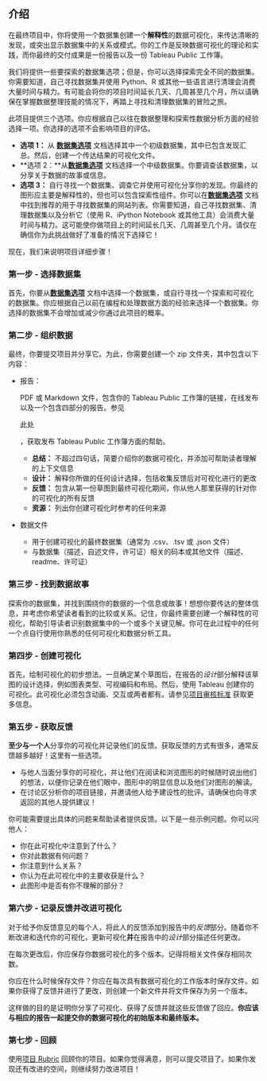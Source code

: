 ## 介绍

在最终项目中，你将使用一个数据集创建一个**解释性**的数据可视化，来传达清晰的发现，或突出显示数据集中的关系或模式。你的工作是反映数据可视化的理论和实践，而你最终的交付成果是一份报告以及一份 Tableau Public 工作簿。

我们将提供一些要探索的数据集选项；但是，你可以选择探索完全不同的数据集。你需要知道，自己寻找数据集并使用 Python、R 或其他一些语言进行清理会消费大量时间与精力。有可能会将你的项目时间延长几天、几周甚至几个月，所以请确保在掌握数据整理技能的情况下，再踏上寻找和清理数据集的冒险之旅。

此项目提供三个选项。你应根据自己以往在数据整理和探索性数据分析方面的经验选择一项。你选择的选项不会影响项目的评估。

- **选项 1：** 从 [**数据集选项**](https://github.com/udacity/new-dand-advanced-china/blob/master/Tableau%20%E5%8F%AF%E8%A7%86%E5%8C%96/%E5%88%9B%E5%BB%BA%E4%B8%80%E4%B8%AA%20Tableau%20%E5%8F%AF%E8%A7%86%E5%8C%96%E6%95%85%E4%BA%8B.md) 文档选择其中一个初级数据集，其中已包含发现汇总。然后，创建一个传达结果的可视化文件。
- **选项 2：**从[**数据集选项**](https://github.com/udacity/new-dand-advanced-china/blob/master/Tableau%20%E5%8F%AF%E8%A7%86%E5%8C%96/%E5%88%9B%E5%BB%BA%E4%B8%80%E4%B8%AA%20Tableau%20%E5%8F%AF%E8%A7%86%E5%8C%96%E6%95%85%E4%BA%8B.md) 文档选择一个中级数据集。你要调查该数据集，以分享关于数据的故事或信息。
- **选项 3：** 自行寻找一个数据集、调查它并使用可视化分享你的发现。你最终的图形应主要是解释性的，但也可以包含探索性组件。你可以在[**数据集选项**](https://github.com/udacity/new-dand-advanced-china/blob/master/Tableau%20%E5%8F%AF%E8%A7%86%E5%8C%96/%E5%88%9B%E5%BB%BA%E4%B8%80%E4%B8%AA%20Tableau%20%E5%8F%AF%E8%A7%86%E5%8C%96%E6%95%85%E4%BA%8B.md) 文档中找到推荐的用于寻找数据集的网站列表。你需要知道，自己寻找数据集、清理数据集以及分析它（使用 R、iPython Notebook 或其他工具）会消费大量时间与精力。这可能使你做项目上的时间延长几天、几周甚至几个月。请仅在确信你为此挑战做好了准备的情况下选择它！

现在，我们来说明项目详细步骤！

### 第一步 - 选择数据集

首先，你要从[**数据集选项**](https://github.com/udacity/new-dand-advanced-china/blob/master/Tableau%20%E5%8F%AF%E8%A7%86%E5%8C%96/%E5%88%9B%E5%BB%BA%E4%B8%80%E4%B8%AA%20Tableau%20%E5%8F%AF%E8%A7%86%E5%8C%96%E6%95%85%E4%BA%8B.md) 文档中选择一个数据集，或自行寻找一个探索和可视化的数据集。你应根据自己以前在编程和处理数据方面的经验来选择一个数据集。你选择的数据集不会增加或减少你通过此项目的概率。

### 第二步 - 组织数据

最终，你要提交项目并分享它。为此，你需要创建一个 zip 文件夹，其中包含以下内容：

- 报告：

   

  PDF 或 Markdown 文件，包含你的 Tableau Public 工作簿的链接，在线发布以及一个包含四部分的报告。参见

  此处

  ，获取发布 Tableau Public 工作簿方面的帮助。

  - **总结：** 不超过四句话，简要介绍你的数据可视化，并添加可帮助读者理解的上下文信息
  - **设计：** 解释你所做的任何设计选择，包括收集反馈后对可视化进行的更改
  - **反馈：** 包含从第一份草图到最终可视化期间，你从他人那里获得的针对你的可视化的所有反馈
  - **资源：** 列出你创建可视化时参考的任何来源

- 数据文件

  - 用于创建可视化的最终数据集（通常为 .csv、.tsv 或 .json 文件）
  - 与数据集（描述，自述文件，许可证）相关的码本或其他文件（描述、readme、许可证）

### 第三步 - 找到数据故事

探索你的数据集，并找到围绕你的数据的一个信息或故事！想想你要传达的整体信息，并考虑你希望读者看到的比较或关系。记住，你最终需要创建一个解释性的可视化，帮助引导读者识别数据集中的一个或多个关键见解。你可在此过程中的任何一个点自行使用你熟悉的任何可视化和数据分析工具。

### 第四步 - 创建可视化

首先，绘制可视化的初步想法。一旦确定某个草图后，在报告的*设计*部分解释该草图的设计选择，例如图表类型、可视编码和布局。然后，使用 Tableau 创建你的可视化。此可视化必须包含动画、交互或两者都有。请参见[项目审核标准](https://review.udacity.com/#!/rubrics/1300/view) 获取更多信息。

### 第五步 - 获取反馈

**至少与一个人**分享你的可视化并记录他们的反馈。获取反馈的方式有很多，通常反馈越多越好！这里有一些选项。

- 与他人当面分享你的可视化，并让他们在阅读和浏览图形的时候随时说出他们的想法，以便你记录在他们眼中，图形中的明显信息以及他们对图形的解读。
- 在讨论区分析你的项目链接，并邀请他人给予建设性的批评。请确保也向寻求返回的其他人提供建议！

你可能需要提出具体的问题来帮助读者提供反馈。以下是一些示例问题。你可以问他人：

- 你在此可视化中注意到了什么？
- 你对此数据有何问题？
- 你注意到什么关系？
- 你认为在此可视化中的主要收获是什么？
- 此图形中是否有你不理解的部分？

### 第六步 - 记录反馈并改进可视化

对于给予你反馈意见的每个人，将此人的反馈添加到报告中的*反馈*部分。随着你不断改进和迭代你的可视化，更新可视化**并**在报告中的*设计*部分描述任何更改。

在每次更改后，你应保存你数据可视化的多个版本。记得将相关文件保存相同次数。

你应在什么时候保存文件？你应在每次具有数据可视化的工作版本时保存文件。如果你获得了反馈并进行了更改，则创建一个新文件并将文件保存为另一个版本。

这样做的目的是证明你分享了可视化、获得了反馈并就这些反馈做了回应。**你应该与相应的报告一起提交你的数据可视化的初始版本和最终版本。**

### 第七步 - 回顾

使用[项目 Rubric](https://review.udacity.com/#!/rubrics/948/view) 回顾你的项目。如果你觉得满意，则可以提交项目了。如果你发现还有改进的空间，则继续努力改进项目！